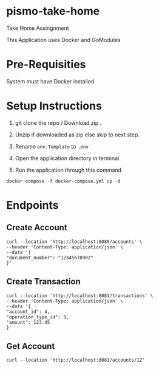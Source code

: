 # pismo-take-home
Take Home Assingnment


This Application uses Docker and GoModules 

# Pre-Requisities 


System must have Docker installed 


# Setup Instructions


1. git clone the repo / Download zip .
2. Unzip if downloaded as zip else skip to next step.
3. Rename `env.Template` to `.env`
4. Open the application directory in terminal 

5. Run the application through this command 

`docker-compose -f docker-compose.yml up -d`


# Endpoints

## Create Account

```
curl --location 'http://localhost:8080/accounts' \
--header 'Content-Type: application/json' \
--data '{
"document_number": "12345678902"
}'
```

## Create Transaction

```
curl --location 'http://localhost:8081/transactions' \
--header 'Content-Type: application/json' \
--data '{
"account_id": 4,
"operation_type_id": 3,
"amount": 123.45
}'
```

## Get Account

```
curl --location 'http://localhost:8081/accounts/12'
```


